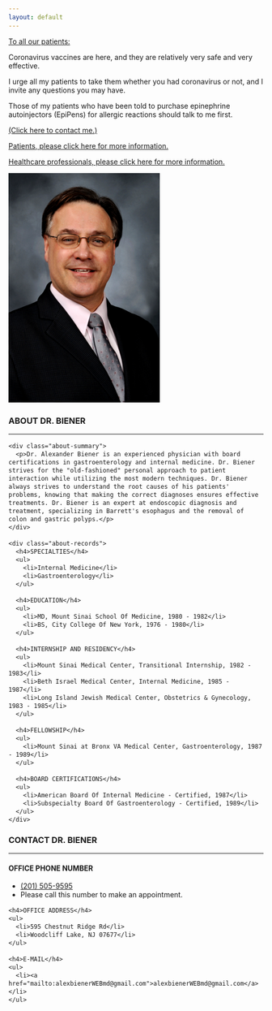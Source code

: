 ```yaml
---
layout: default
---
```


<a class="anchor" id="home"></a>

<div class="covid-alert-frontpage">
  <p><u>To all our patients:</u></p>
  <p>Coronavirus vaccines are here, and they are relatively very safe and very effective.</p>
  <p>I urge all my patients to take them whether you had coronavirus or not, and I invite any questions you may have.</p>
  <p>Those of my patients who have been told to purchase epinephrine autoinjectors (EpiPens) for allergic reactions should talk to me first.</p>
  <p><a href="https://www.alexbienermd.com/#contact">(Click here to contact me.)</a></p>
  <p><a href="https://www.alexbienermd.com/COVID-19-for-patients">Patients, please click here for more information.</a></p>
  <p><a href="https://www.alexbienermd.com/COVID-19-for-healthcare-professionals">Healthcare professionals, please click here for more information.</a></p>
</div>

<div class="home container">
  <img src="./Alexander-Biener.png" alt="Dr. Alex Biener, MD">
</div>

<a class="anchor" id="about"></a>

<div class="about container">
  <div class="container-heading">
    <h3>ABOUT DR. BIENER</h3>
    <hr>
  </div>

  <div class="about-content">

    <div class="about-summary">
      <p>Dr. Alexander Biener is an experienced physician with board certifications in gastroenterology and internal medicine. Dr. Biener strives for the "old-fashioned" personal approach to patient interaction while utilizing the most modern techniques. Dr. Biener always strives to understand the root causes of his patients' problems, knowing that making the correct diagnoses ensures effective treatments. Dr. Biener is an expert at endoscopic diagnosis and treatment, specializing in Barrett's esophagus and the removal of colon and gastric polyps.</p>
    </div>

    <div class="about-records">
      <h4>SPECIALTIES</h4>
      <ul>
        <li>Internal Medicine</li>
        <li>Gastroenterology</li>
      </ul>

      <h4>EDUCATION</h4>
      <ul>
        <li>MD, Mount Sinai School Of Medicine, 1980 - 1982</li>
        <li>BS, City College Of New York, 1976 - 1980</li>
      </ul>

      <h4>INTERNSHIP AND RESIDENCY</h4>
      <ul>
        <li>Mount Sinai Medical Center, Transitional Internship, 1982 - 1983</li>
        <li>Beth Israel Medical Center, Internal Medicine, 1985 - 1987</li>
        <li>Long Island Jewish Medical Center, Obstetrics & Gynecology, 1983 - 1985</li>
      </ul>

      <h4>FELLOWSHIP</h4>
      <ul>
        <li>Mount Sinai at Bronx VA Medical Center, Gastroenterology, 1987 - 1989</li>
      </ul>

      <h4>BOARD CERTIFICATIONS</h4>
      <ul>
        <li>American Board Of Internal Medicine - Certified, 1987</li>
        <li>Subspecialty Board Of Gastroenterology - Certified, 1989</li>
      </ul>
    </div>

  </div>
</div>

<a class="anchor" id="contact"></a>

<div class="contact container">
  <div class="container-heading">
    <h3>CONTACT DR. BIENER</h3>
    <hr>
  </div>

  <div class="contact-content">
    <h4>OFFICE PHONE NUMBER</h4>
    <ul>
      <li><a href="tel:+1-201-505-9595">(201) 505-9595</a></li>
      <li>Please call this number to make an appointment.</li>
    </ul>

    <h4>OFFICE ADDRESS</h4>
    <ul>
      <li>595 Chestnut Ridge Rd</li>
      <li>Woodcliff Lake, NJ 07677</li>
    </ul>

    <h4>E-MAIL</h4>
    <ul>
      <li><a href="mailto:alexbienerWEBmd@gmail.com">alexbienerWEBmd@gmail.com</a></li>
    </ul>

  </div>
</div>
